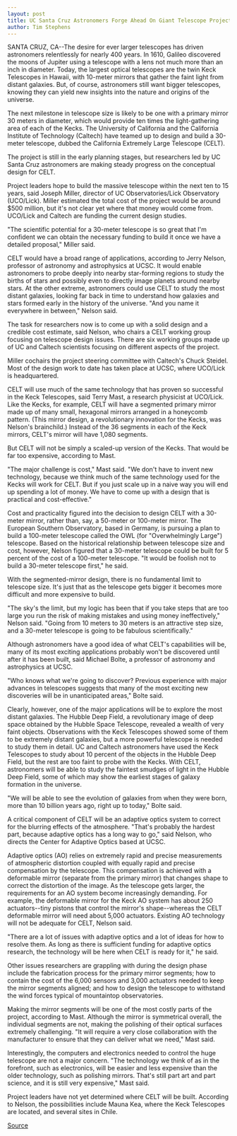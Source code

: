 ```yaml
---
layout: post
title: UC Santa Cruz Astronomers Forge Ahead On Giant Telescope Project
author: Tim Stephens
---
```


SANTA CRUZ, CA--The desire for ever larger telescopes has driven astronomers relentlessly for nearly 400 years. In 1610, Galileo discovered the moons of Jupiter using a telescope with a lens not much more than an inch in diameter. Today, the largest optical telescopes are the twin Keck Telescopes in Hawaii, with 10-meter mirrors that gather the faint light from distant galaxies. But, of course, astronomers still want bigger telescopes, knowing they can yield new insights into the nature and origins of the universe.

The next milestone in telescope size is likely to be one with a primary mirror 30 meters in diameter, which would provide ten times the light-gathering area of each of the Kecks. The University of California and the California Institute of Technology (Caltech) have teamed up to design and build a 30-meter telescope, dubbed the California Extremely Large Telescope (CELT).

The project is still in the early planning stages, but researchers led by UC Santa Cruz astronomers are making steady progress on the conceptual design for CELT.

Project leaders hope to build the massive telescope within the next ten to 15 years, said Joseph Miller, director of UC Observatories/Lick Observatory (UCO/Lick). Miller estimated the total cost of the project would be around $500 million, but it's not clear yet where that money would come from. UCO/Lick and Caltech are funding the current design studies.

"The scientific potential for a 30-meter telescope is so great that I'm confident we can obtain the necessary funding to build it once we have a detailed proposal," Miller said.

CELT would have a broad range of applications, according to Jerry Nelson, professor of astronomy and astrophysics at UCSC. It would enable astronomers to probe deeply into nearby star-forming regions to study the births of stars and possibly even to directly image planets around nearby stars. At the other extreme, astronomers could use CELT to study the most distant galaxies, looking far back in time to understand how galaxies and stars formed early in the history of the universe. "And you name it everywhere in between," Nelson said.

The task for researchers now is to come up with a solid design and a credible cost estimate, said Nelson, who chairs a CELT working group focusing on telescope design issues. There are six working groups made up of UC and Caltech scientists focusing on different aspects of the project.

Miller cochairs the project steering committee with Caltech's Chuck Steidel. Most of the design work to date has taken place at UCSC, where UCO/Lick is headquartered.

CELT will use much of the same technology that has proven so successful in the Keck Telescopes, said Terry Mast, a research physicist at UCO/Lick. Like the Kecks, for example, CELT will have a segmented primary mirror made up of many small, hexagonal mirrors arranged in a honeycomb pattern. (This mirror design, a revolutionary innovation for the Kecks, was Nelson's brainchild.) Instead of the 36 segments in each of the Keck mirrors, CELT's mirror will have 1,080 segments.

But CELT will not be simply a scaled-up version of the Kecks. That would be far too expensive, according to Mast.

"The major challenge is cost," Mast said. "We don't have to invent new technology, because we think much of the same technology used for the Kecks will work for CELT. But if you just scale up in a naive way you will end up spending a lot of money. We have to come up with a design that is practical and cost-effective."

Cost and practicality figured into the decision to design CELT with a 30-meter mirror, rather than, say, a 50-meter or 100-meter mirror. The European Southern Observatory, based in Germany, is pursuing a plan to build a 100-meter telescope called the OWL (for "Overwhelmingly Large") telescope. Based on the historical relationship between telescope size and cost, however, Nelson figured that a 30-meter telescope could be built for 5 percent of the cost of a 100-meter telescope. "It would be foolish not to build a 30-meter telescope first," he said.

With the segmented-mirror design, there is no fundamental limit to telescope size. It's just that as the telescope gets bigger it becomes more difficult and more expensive to build.

"The sky's the limit, but my logic has been that if you take steps that are too large you run the risk of making mistakes and using money ineffectively," Nelson said. "Going from 10 meters to 30 meters is an attractive step size, and a 30-meter telescope is going to be fabulous scientifically."

Although astronomers have a good idea of what CELT's capabilities will be, many of its most exciting applications probably won't be discovered until after it has been built, said Michael Bolte, a professor of astronomy and astrophysics at UCSC.

"Who knows what we're going to discover? Previous experience with major advances in telescopes suggests that many of the most exciting new discoveries will be in unanticipated areas," Bolte said.

Clearly, however, one of the major applications will be to explore the most distant galaxies. The Hubble Deep Field, a revolutionary image of deep space obtained by the Hubble Space Telescope, revealed a wealth of very faint objects. Observations with the Keck Telescopes showed some of them to be extremely distant galaxies, but a more powerful telescope is needed to study them in detail. UC and Caltech astronomers have used the Keck Telescopes to study about 10 percent of the objects in the Hubble Deep Field, but the rest are too faint to probe with the Kecks. With CELT, astronomers will be able to study the faintest smudges of light in the Hubble Deep Field, some of which may show the earliest stages of galaxy formation in the universe.

"We will be able to see the evolution of galaxies from when they were born, more than 10 billion years ago, right up to today," Bolte said.

A critical component of CELT will be an adaptive optics system to correct for the blurring effects of the atmosphere. "That's probably the hardest part, because adaptive optics has a long way to go," said Nelson, who directs the Center for Adaptive Optics based at UCSC.

Adaptive optics (AO) relies on extremely rapid and precise measurements of atmospheric distortion coupled with equally rapid and precise compensation by the telescope. This compensation is achieved with a deformable mirror (separate from the primary mirror) that changes shape to correct the distortion of the image. As the telescope gets larger, the requirements for an AO system become increasingly demanding. For example, the deformable mirror for the Keck AO system has about 250 actuators--tiny pistons that control the mirror's shape--whereas the CELT deformable mirror will need about 5,000 actuators. Existing AO technology will not be adequate for CELT, Nelson said.

"There are a lot of issues with adaptive optics and a lot of ideas for how to resolve them. As long as there is sufficient funding for adaptive optics research, the technology will be here when CELT is ready for it," he said.

Other issues researchers are grappling with during the design phase include the fabrication process for the primary mirror segments; how to contain the cost of the 6,000 sensors and 3,000 actuators needed to keep the mirror segments aligned; and how to design the telescope to withstand the wind forces typical of mountaintop observatories.

Making the mirror segments will be one of the most costly parts of the project, according to Mast. Although the mirror is symmetrical overall, the individual segments are not, making the polishing of their optical surfaces extremely challenging. "It will require a very close collaboration with the manufacturer to ensure that they can deliver what we need," Mast said.

Interestingly, the computers and electronics needed to control the huge telescope are not a major concern. "The technology we think of as in the forefront, such as electronics, will be easier and less expensive than the older technology, such as polishing mirrors. That's still part art and part science, and it is still very expensive," Mast said.

Project leaders have not yet determined where CELT will be built. According to Nelson, the possibilities include Mauna Kea, where the Keck Telescopes are located, and several sites in Chile.

[Source](http://www1.ucsc.edu/news_events/press_releases/archive/00-01/09-00/celt.htm "Permalink to UC Santa Cruz astronomers forge ahead on giant telescope project")
